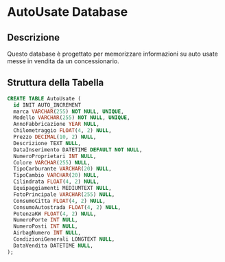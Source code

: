 # AutoUsate Database

## Descrizione
Questo database è progettato per memorizzare informazioni su auto usate messe in vendita da un concessionario.

## Struttura della Tabella

```sql
CREATE TABLE AutoUsate (
  id INIT AUTO_INCREMENT
  marca VARCHAR(255) NOT NULL, UNIQUE,
  Modello VARCHAR(255) NOT NULL, UNIQUE,
  AnnoFabbricazione YEAR NULL,
  Chilometraggio FLOAT(4, 2) NULL,
  Prezzo DECIMAL(10, 2) NULL,
  Descrizione TEXT NULL,
  DataInserimento DATETIME DEFAULT NOT NULL,
  NumeroProprietari INT NULL,
  Colore VARCHAR(255) NULL,
  TipoCarburante VARCHAR(20) NULL,
  TipoCambio VARCHAR(20) NULL,
  Cilindrata FLOAT(4, 2) NULL,
  Equipaggiamenti MEDIUMTEXT NULL,
  FotoPrincipale VARCHAR(255) NULL,
  ConsumoCitta FLOAT(4, 2) NULL,
  ConsumoAutostrada FLOAT(4, 2) NULL,
  PotenzaKW FLOAT(4, 2) NULL,
  NumeroPorte INT NULL,
  NumeroPosti INT NULL,
  AirbagNumero INT NULL,
  CondizioniGenerali LONGTEXT NULL,
  DataVendita DATETIME NULL,
);